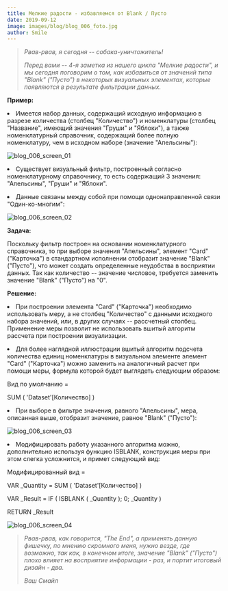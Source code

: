 ```yaml
---
title: Мелкие радости - избавляемся от Blank / Пусто
date: 2019-09-12
image: images/blog/blog_006_foto.jpg
author: Smile
---
```


> *Рвав-рвав, я сегодня -- собака-уничтожитель!*
>
> *Перед вами -- 4-я заметка из нашего цикла "Мелкие радости", и мы сегодня поговорим о том, как избавиться от значений типа "Blank" ("Пусто") в некоторых визуальных элементах, которые появляются в результате фильтрации данных.*


**Пример:**

**<li>** Имеется набор данных, содержащий исходную информацию в разрезе количества (столбец "Количество") и номенклатуры (столбец "Название", имеющий значения "Груши" и "Яблоки"), а также номенклатурный справочник, содержащий более полную номенклатуру, чем в исходном наборе (значение "Апельсины"):

![blog_006_screen_01](https://kkadikin.ru/images/blog/blog_006_screen_1.jpg)

**<li>** Существует визуальный фильтр, построенный согласно номенклатурному справочнику, то есть содержащий 3 значения: "Апельсины", "Груши" и "Яблоки".

**<li>** Данные связаны между собой при  помощи однонаправленной связи "Один-ко-многим":

![blog_006_screen_02](https://kkadikin.ru/images/blog/blog_006_screen_2.jpg)


**Задача:**

Поскольку фильтр построен на основании номенклатурного справочника, то при выборе значения "Апельсины", элемент "Card" ("Карточка") в стандартном исполнении отобразит значение "Blank" ("Пусто"), что может создать определенные неудобства в восприятии данных. Так как количество -- значение числовое, требуется заменить значение "Blank" ("Пусто") на "0".


**Решение:**

**<li>** При построении элемента "Card" ("Карточка") необходимо использовать меру, а не столбец "Количество" с данными исходного набора значений, или, в других случаях -- рассчетный столбец. Применение меры позволит не использовать вшитый алгоритм рассчета при построении визуализации.

**<li>** Для более наглядной иллюстрации вшитый алгоритм подсчета количества единиц номенклатуры в визуальном элементе элемент "Card" ("Карточка") можно заменить на аналогичный расчет при помощи меры, формула которой будет выглядеть следующим образом:

Вид по умолчанию =

SUM ( 'Dataset'[Количество] )

**<li>** При выборе в фильтре значения, равного "Апельсины", мера, описанная выше, отобразит значение, равное "Blank" ("Пусто"):

![blog_006_screen_03](https://kkadikin.ru/images/blog/blog_006_screen_3.jpg)

**<li>** Модифицировать работу указанного алгоритма можно, дополнительно используя функцию ISBLANK, конструкция меры при этом слегка усложнится, и примет следующий вид:

Модифицированный вид = 

VAR _Quantity = SUM ( 'Dataset'[Количество] )

VAR _Result = IF ( ISBLANK ( _Quantity ); 0; _Quantity )

RETURN _Result

![blog_006_screen_04](https://kkadikin.ru/images/blog/blog_006_screen_4.jpg)

> *Рвав-рвав, как говорится, "The End", а применять данную фишечку, по мнению скромного меня, нужно везде, где возможно, так как, в конечном итоге, значение "Blank" ("Пусто") плохо влияет на восприятие информации - раз, и портит итоговый дизайн - два.*
>
> *Ваш Смайл*